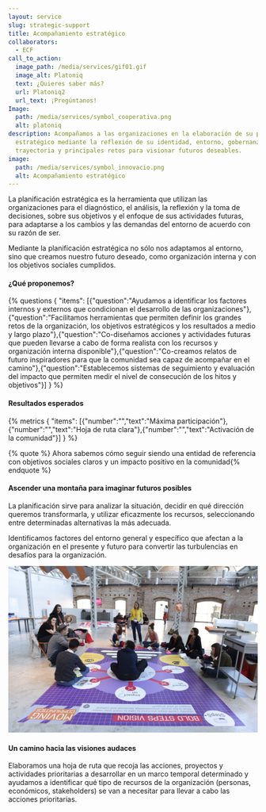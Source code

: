 ```yaml
---
layout: service
slug: strategic-support
title: Acompañamiento estratégico
collaborators:
  - ECF
call_to_action:
  image_path: /media/services/gif01.gif
  image_alt: Platoniq
  text: ¿Quieres saber más?
  url: Platoniq2
  url_text: ¡Pregúntanos!
Image:
  path: /media/services/symbol_cooperativa.png
  alt: platoniq
description: Acompañamos a las organizaciones en la elaboración de su plan
  estratégico mediante la reflexión de su identidad, entorno, gobernanza,
  trayectoria y principales retos para visionar futuros deseables.
image:
  path: /media/services/symbol_innovacio.png
  alt: Acompañamiento estratégico
---
```

La planificación estratégica es la herramienta que utilizan las organizaciones para el diagnóstico, el análisis, la reflexión y la toma de decisiones, sobre sus objetivos y el enfoque de sus actividades futuras, para adaptarse a los cambios y las demandas del entorno de acuerdo con su razón de ser.

Mediante la planificación estratégica no sólo nos adaptamos al entorno, sino que creamos nuestro futuro deseado, como organización interna y con los objetivos sociales cumplidos.

#### ¿Qué proponemos?

{% questions { "items": [{"question":"Ayudamos a identificar los factores internos y externos que condicionan el desarrollo de las organizaciones"},{"question":"Facilitamos herramientas que permiten definir los grandes retos de la organización, los objetivos estratégicos y los resultados a medio y largo plazo"},{"question":"Co-diseñamos acciones y actividades futuras que pueden llevarse a cabo de forma realista con los recursos y organización interna disponible"},{"question":"Co-creamos relatos de futuro inspiradores para que la comunidad sea capaz de acompañar en el camino"},{"question":"Establecemos sistemas de seguimiento y evaluación del impacto que permiten medir el nivel de consecución de los hitos y objetivos"}] } %}

#### Resultados esperados

{% metrics { "items": [{"number":"","text":"Máxima participación"},{"number":"","text":"Hoja de ruta clara"},{"number":"","text":"Activación de la comunidad"}] } %}

{% quote %} Ahora sabemos cómo seguir siendo una entidad de referencia con objetivos sociales claros y un impacto positivo en la comunidad{% endquote %}

#### Ascender una montaña para imaginar futuros posibles

La planificación sirve para analizar la situación, decidir en qué dirección queremos transformarla, y utilizar eficazmente los recursos, seleccionando entre determinadas alternativas la más adecuada.

Identificamos factores del entorno general y específico que afectan a la organización en el presente y futuro para convertir las turbulencias en desafíos para la organización.

![Bold visions en Idea Camp](/media/idea_camp_2017_ii_0023.jpg "Bold Visions en Idea Camp")

#### Un camino hacia las visiones audaces

Elaboramos una hoja de ruta que recoja las acciones, proyectos y actividades prioritarias a desarrollar en un marco temporal determinado y ayudamos a identificar qué tipo de recursos de la organización (personas, económicos, stakeholders) se van a necesitar para llevar a cabo las acciones prioritarias.
